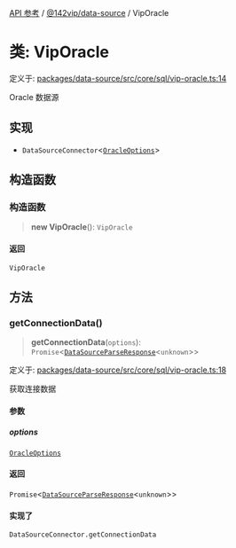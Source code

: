 [API 参考](../wiki/Home) / [@142vip/data-source](../wiki/@142vip.data-source) / VipOracle

# 类: VipOracle

定义于: [packages/data-source/src/core/sql/vip-oracle.ts:14](https://github.com/142vip/core-x/blob/5281e59d2cdd2de59e1ea761d17ed7fe118d1e60/packages/data-source/src/core/sql/vip-oracle.ts#L14)

Oracle 数据源

## 实现

* `DataSourceConnector`<[`OracleOptions`](../wiki/@142vip.data-source.%E6%8E%A5%E5%8F%A3.OracleOptions)>

## 构造函数

### 构造函数

> **new VipOracle**(): `VipOracle`

#### 返回

`VipOracle`

## 方法

### getConnectionData()

> **getConnectionData**(`options`): `Promise`<[`DataSourceParseResponse`](../wiki/@142vip.data-source.%E6%8E%A5%E5%8F%A3.DataSourceParseResponse)<`unknown`>>

定义于: [packages/data-source/src/core/sql/vip-oracle.ts:18](https://github.com/142vip/core-x/blob/5281e59d2cdd2de59e1ea761d17ed7fe118d1e60/packages/data-source/src/core/sql/vip-oracle.ts#L18)

获取连接数据

#### 参数

##### options

[`OracleOptions`](../wiki/@142vip.data-source.%E6%8E%A5%E5%8F%A3.OracleOptions)

#### 返回

`Promise`<[`DataSourceParseResponse`](../wiki/@142vip.data-source.%E6%8E%A5%E5%8F%A3.DataSourceParseResponse)<`unknown`>>

#### 实现了

`DataSourceConnector.getConnectionData`
